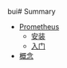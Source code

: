 bui# Summary

* [Prometheus](introduction/overview.md)
	* [安装](introduction/installing.md)
	* [入门](introduction/getting_start.md)
* [概念]()




